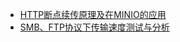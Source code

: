 - [HTTP断点续传原理及在MINIO的应用](report/HTTP_Range/HTTP_Range)
- [SMB、FTP协议下传输速度测试与分析](report/SMBvsFTP/SMBvsFTP.md)
